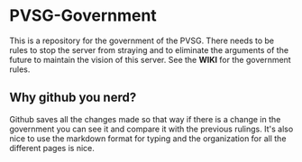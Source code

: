 # PVSG-Government
This is a repository for the government of the PVSG. There needs to be rules to stop the server from straying and to eliminate the arguments of the future to maintain the vision of this server. See the **WIKI** for the government rules.

## Why github you nerd?
Github saves all the changes made so that way if there is a change in the government you can see it and compare it with the previous rulings. It's also nice to use the markdown format for typing and the organization for all the different pages is nice.
